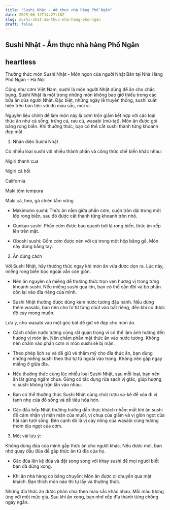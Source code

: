 ```yaml
---
title: "Sushi Nhật - Ẳm thực nhà hàng Phố Ngân"
date: 2025-06-12T14:27:16Z
slug: sushi-nhat-am-thuc-nha-hang-pho-ngan
draft: false
---
```


## Sushi Nhật - Ẳm thực nhà hàng Phố Ngân

## heartless

Thưởng thức món Sushi Nhật - Món ngon của người Nhật Bản tại Nhà Hàng Phố Ngân - Hà Nội
 
Cũng như cơm Việt Nam, sushi là món người Nhật dùng để ăn cho chắc bụng. Sushi Nhật là một trong những món không bao giờ thiếu trong các bữa ăn của người Nhật. Đặc biệt, những ngày lễ truyền thống, sushi xuất hiện trên bàn tiệc với đủ màu sắc, mùi vị.
 
Nguyên liệu chính để làm món này là cơm trộn giấm kết hợp với các loại thức ăn như cá sống, trứng cá, rau củ, wasabi (mù-tạt). Món ăn được gói bằng rong biển. Khi thưởng thức, bạn có thể cắt sushi thành từng khoanh đẹp mắt.
 
1. Nhận diện Sushi Nhật
 
Có nhiều loại sushi với nhiều thành phần và công thức chế biến khác nhau:
 

Nigiri thanh cua
 

Nigiri cá hồi
 

California
 

Maki tôm tempura
 

Maki cá, heo, gà chiên tẩm vừng
 
- Makimono sushi: Thức ăn nằm giữa phần cơm, cuộn tròn dài trong một lớp rong biển, sau đó được cắt thành từng khoanh tròn nhỏ.
 
- Gunkan sushi: Phần cơm được bao quanh bởi lá rong biển, thức ăn xếp lên trên mặt.
 
- Oboshi sushi: Gồm cơm được nén với cá trong một hộp bằng gỗ. Món này dùng bằng tay.
 
2. Ăn đúng cách 
 
Với Sushi Nhật, hãy thưởng thức ngay khi món ăn vừa được dọn ra. Lúc này, miếng rong biển bọc ngoài vẫn còn giòn.
 
- Nên ăn nguyên cả miếng để thưởng thức trọn vẹn hương vị trong từng khoanh sushi. Nếu miếng sushi quá lớn, bạn có thể cắn đôi và bỏ phần còn lại vào đĩa riêng của mình.
 
- Sushi Nhật thường được dùng kèm nước tương đậu nành. Nếu dùng thêm wasabi, bạn nên cho từ từ từng chút vào bát riêng, đến khi có được độ cay mong muốn.
 
Lưu ý, cho wasabi vào một góc bát để giữ vẻ đẹp cho món ăn.
 
- Cách chấm nước tương cũng rất quan trọng vì có thể làm ảnh hưởng đến hương vị món ăn. Nên chấm phần mặt thức ăn vào nước tương. Không nên chấm vào phần cơm vì món sushi sẽ bị mặn.
 
- Theo phép lịch sự và để giữ vẻ thẩm mỹ cho đĩa thức ăn, bạn dùng những miếng sushi theo thứ tự từ ngoài vào trong. Không nên gắp ngay miếng ở giữa đĩa.
 
- Nếu thưởng thức cùng lúc nhiều loại Sushi Nhật, sau mỗi loại, bạn nên ăn lát gừng ngâm chua. Gừng có tác dụng rửa sạch vị giác, giúp hương vị sushi không trộn lẫn vào nhau.
 
- Bạn có thể thưởng thức Sushi Nhật cùng chút rượu sa-kê để xóa đi vị tanh nhẹ của đồ sống và dễ tiêu hóa hơn.
 
- Các đầu bếp Nhật thường hướng dẫn thực khách nhắm mắt khi ăn sushi để cảm nhận vị mằn mặn của muối, vị chua của giấm và vị giòn ngọt của hải sản tươi sống. Bên cạnh đó là vị cay nồng của wasabi cùng hương thơm dịu ngọt của cơm.
 
3. Một vài lưu ý:
 
Không dùng đũa của mình gắp thức ăn cho người khác. Nếu được mời, bạn nhớ quay đầu đũa để gắp thức ăn từ đĩa của họ.
 
- Gác đũa lên kệ đũa và đặt song song với khay sushi để mọi người biết bạn đã dùng xong.
 
- Khi ăn nhà hàng có băng chuyền: Món ăn được di chuyển qua mặt khách. Bạn thích món nào thì tự lấy và thưởng thức.
 
Những đĩa thức ăn được phân chia theo màu sắc khác nhau. Mỗi màu tương ứng với một mức giá. Sau khi ăn xong, bạn nhớ xếp đĩa thành từng chồng ngay ngắn.